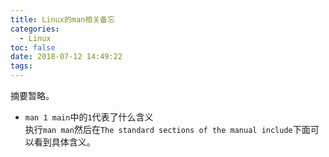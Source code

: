```yaml
---
title: Linux的man相关备忘
categories:
  - Linux
toc: false
date: 2018-07-12 14:49:22
tags:
---
```

摘要暂略。
<!-- more -->

* `man 1 main`中的`1`代表了什么含义  
执行`man man`然后在`The standard sections of the manual include`下面可以看到具体含义。  

